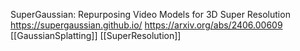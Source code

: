 SuperGaussian: Repurposing Video Models for 3D Super Resolution
https://supergaussian.github.io/
https://arxiv.org/abs/2406.00609
[[GaussianSplatting]] [[SuperResolution]]

